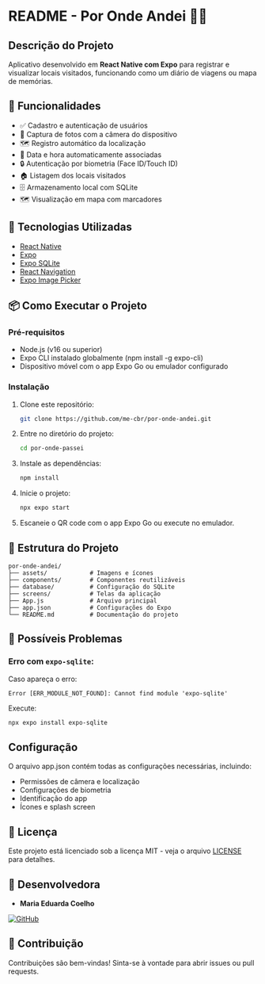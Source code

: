 # README - Por Onde Andei 📍📱

## Descrição do Projeto
Aplicativo desenvolvido em **React Native com Expo** para registrar e visualizar locais visitados, funcionando como um diário de viagens ou mapa de memórias.

## 📌 Funcionalidades

- ✅ Cadastro e autenticação de usuários
- 📸 Captura de fotos com a câmera do dispositivo
- 🗺️ Registro automático da localização
- 📅 Data e hora automaticamente associadas
- 🔒 Autenticação por biometria (Face ID/Touch ID)
- 🏠 Listagem dos locais visitados
- 🗄️ Armazenamento local com SQLite
- 🗺️ Visualização em mapa com marcadores

## 🚀 Tecnologias Utilizadas


- [React Native](https://reactnative.dev/)
- [Expo](https://expo.dev/)
- [Expo SQLite](https://docs.expo.dev/versions/latest/sdk/sqlite/)
- [React Navigation](https://reactnavigation.org/)
- [Expo Image Picker](https://docs.expo.dev/versions/latest/sdk/imagepicker/)

## 📦 Como Executar o Projeto

### Pré-requisitos
- Node.js (v16 ou superior)
- Expo CLI instalado globalmente (npm install -g expo-cli)
- Dispositivo móvel com o app Expo Go ou emulador configurado

### Instalação
1. Clone este repositório:
   ```sh
   git clone https://github.com/me-cbr/por-onde-andei.git
   ```
2. Entre no diretório do projeto:
   ```sh
   cd por-onde-passei
   ```
3. Instale as dependências:
   ```sh
   npm install
   ```
4. Inicie o projeto:
   ```sh
   npx expo start
   ```
5. Escaneie o QR code com o app Expo Go ou execute no emulador.


## 📂 Estrutura do Projeto

```
por-onde-andei/
├── assets/            # Imagens e ícones
├── components/        # Componentes reutilizáveis
├── database/          # Configuração do SQLite
├── screens/           # Telas da aplicação
├── App.js             # Arquivo principal
├── app.json           # Configurações do Expo
└── README.md          # Documentação do projeto
```

## 🐞 Possíveis Problemas

### Erro com `expo-sqlite`:

Caso apareça o erro:

```
Error [ERR_MODULE_NOT_FOUND]: Cannot find module 'expo-sqlite'
```

Execute:

```bash
npx expo install expo-sqlite
```

## Configuração
O arquivo app.json contém todas as configurações necessárias, incluindo:
- Permissões de câmera e localização
- Configurações de biometria
- Identificação do app
- Ícones e splash screen


## 📄 Licença
Este projeto está licenciado sob a licença MIT - veja o arquivo [LICENSE](LICENSE) para detalhes.

## 👥 Desenvolvedora
- **Maria Eduarda Coelho**

[![GitHub](https://img.shields.io/badge/GitHub-%23121011.svg?style=for-the-badge&logo=github&logoColor=white)](https://github.com/me-cbr)


## 🤝 Contribuição
Contribuições são bem-vindas! Sinta-se à vontade para abrir issues ou pull requests.
